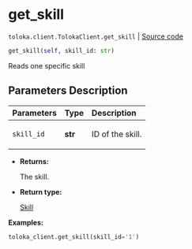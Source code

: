 # get_skill
`toloka.client.TolokaClient.get_skill` | [Source code](https://github.com/Toloka/toloka-kit/blob/v1.1.3/src/client/__init__.py#L2111)

```python
get_skill(self, skill_id: str)
```

Reads one specific skill

## Parameters Description

| Parameters | Type | Description |
| :----------| :----| :-----------|
`skill_id`|**str**|<p>ID of the skill.</p>

* **Returns:**

  The skill.

* **Return type:**

  [Skill](toloka.client.skill.Skill.md)

**Examples:**


```python
toloka_client.get_skill(skill_id='1')
```
